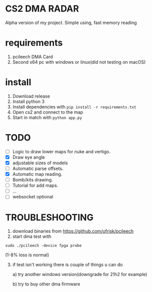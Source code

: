 # CS2 DMA RADAR
Alpha version of my project. Simple using, fast memory reading

# requirements
1. pcileech DMA Card
2. Second x64 pc with windows or linux(did not testing on macOS)
# install
1. Download release
2. Install python 3
3. Install dependencies with ```pip install -r requirements.txt```
4. Open cs2 and connect to the map
5. Start in match with ```python app.py```

# TODO
- [ ] Logic to draw lower maps for nuke and vertigo.
- [x] Draw eye angle
- [x] adjustable sizes of models
- [ ] Automatic parse offsets.
- [x] Automatic map reading.
- [ ] Bomb/kits drawing.
- [ ] Tutorial for add maps.
- [ ] ...
- [ ] websocket optional

# TROUBLESHOOTING
1. download binaries from https://github.com/ufrisk/pcileech
2. start dma test with
```
sudo ./pcileech -device fpga probe
```
(1-8% loss is normal)

3. if test isn't working there is couple of things u can do

   a) try another windows version(downgrade for 21h2 for example)
   
   b) try to buy other dma firmware 
